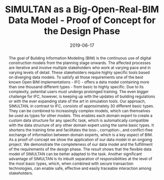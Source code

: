 ---
abstract: The goal of Building Information Modeling (BIM) is the continuous use of
  digital construction models from the planning stage onwards. The affected processes
  are iterative and involve multiple stakeholders who work at varying pace and in
  varying levels of detail. These stakeholders require highly specific tools based
  on diverging data models. To satisfy all those requirements one of the best known
  Open BIM implementations - IFC - offers a data model containing more than one thousand
  different types - from basic to highly specific. Due to its complexity, potential
  users must undergo prolonged training. The even bigger challenge for IFC, however,
  is keeping up with the updates of building regulations or with the ever expanding
  state of the art in simulation tools. Our approach, SIMULTAN, in contrast to IFC,
  consists of approximately 30 different basic types. They can be combined to increasingly
  complex models, which can themselves be used as types for other models. This enables
  each domain expert to create a custom data structure for any specific task, which
  is automatically compatible with the data structure of any other domain expert using
  the same basic types. It shortens the training time and facilitates the loss-, corruption-,
  and conflict-free exchange of information between domain experts, which is a key
  aspect of BIM. As a proof-of-concept we show the application of our data model in
  an ongoing project. We demonstrate the completeness of our data model and the fulfillment
  of the requirements of the design phase. The result shows that the flexible data
  model of SIMULTAN can be better adapted to the task. Another significant advantage
  of SIMULTAN is its inbuilt separation of responsibilities at the level of the most
  basic types, which, when combined with secure transaction technologies, can enable
  safe, effective and easily traceable interaction among stakeholders.
authors:
- Galina Paskaleva
- Thomas Lewis
- Sabine Wolny
- Bernhard Steiner
- Thomas Bednar
date: '2019-06-17'
featured: false
links:
- name: Publik
  url: https://publik.tuwien.ac.at/showentry.php?ID=285612&lang=2
publication: 'Talk: CIB WBC 2019 - CIB World Building Congress 2019 ''Constructing
  Smart Cities'', Hongkong; 06-17-2019 - 06-21-2019; in: "CIB World Building Congress
  2019 Constructing Smart Cities", (2019), ISBN: 978-962-367-821-6; 10 pages'
publication_types:
- '1'
publishDate: '2019-06-17'
title: SIMULTAN as a Big-Open-Real-BIM Data Model - Proof of Concept for the Design
  Phase
url_pdf: http://www.bre.polyu.edu.hk/CIBWBC2019/proceedings.html
---
